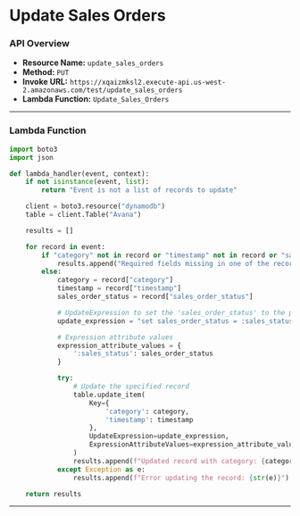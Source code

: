 # Update Sales Orders

### API Overview
- **Resource Name:** `update_sales_orders`
- **Method:** `PUT`
- **Invoke URL:** `https://xqaizmksl2.execute-api.us-west-2.amazonaws.com/test/update_sales_orders`
- **Lambda Function:** `Update_Sales_Orders`

---


### Lambda Function
```python
import boto3
import json

def lambda_handler(event, context):
    if not isinstance(event, list):
        return "Event is not a list of records to update"

    client = boto3.resource("dynamodb")
    table = client.Table("Avana")

    results = []

    for record in event:
        if "category" not in record or "timestamp" not in record or "sales_order_status" not in record:
            results.append("Required fields missing in one of the records")
        else:
            category = record["category"]
            timestamp = record["timestamp"]
            sales_order_status = record["sales_order_status"]

            # UpdateExpression to set the 'sales_order_status' to the provided value
            update_expression = "set sales_order_status = :sales_status"

            # Expression attribute values
            expression_attribute_values = {
                ':sales_status': sales_order_status
            }

            try:
                # Update the specified record
                table.update_item(
                    Key={
                        'category': category,
                        'timestamp': timestamp
                    },
                    UpdateExpression=update_expression,
                    ExpressionAttributeValues=expression_attribute_values
                )
                results.append(f"Updated record with category: {category}, timestamp: {timestamp}, and sales_order_status set to: {sales_order_status}")
            except Exception as e:
                results.append(f"Error updating the record: {str(e)}")

    return results


```

---

